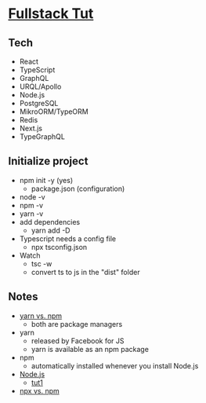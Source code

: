 # [Fullstack Tut](https://github.com/benawad/lireddit)

## Tech

* React
* TypeScript
* GraphQL
* URQL/Apollo
* Node.js
* PostgreSQL
* MikroORM/TypeORM
* Redis
* Next.js
* TypeGraphQL

## Initialize project

* npm init -y (yes)
  * package.json (configuration)
* node -v
* npm -v
* yarn -v
* add dependencies
  * yarn add -D
* Typescript needs a config file
  * npx tsconfig.json
* Watch
  * tsc -w
  * convert ts to js in the "dist" folder

## Notes

* [yarn vs. npm](https://www.whitesourcesoftware.com/free-developer-tools/blog/npm-vs-yarn-which-should-you-choose/)
  * both are package managers
* yarn
  * released by Facebook for JS
  * yarn is available as an npm package
* npm
  * automatically installed whenever you install Node.js
* [Node.js](https://en.wikipedia.org/wiki/Node.js)
  * [tut1](https://www.youtube.com/watch?v=TlB_eWDSMt4)
* [npx vs. npm](https://www.geeksforgeeks.org/what-are-the-differences-between-npm-and-npx/)
